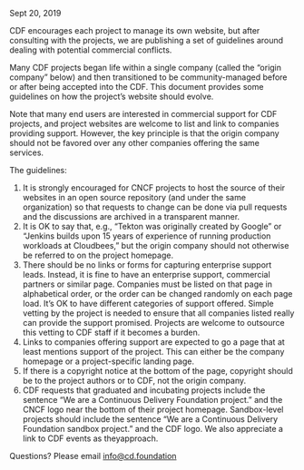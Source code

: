 Sept 20, 2019

CDF encourages each project to manage its own website, but after consulting with the projects,
we are publishing a set of guidelines around dealing with potential commercial conflicts.

Many CDF projects began life within a single company (called the “origin company” below) and
then transitioned to be community-managed before or after being accepted into the CDF. This
document provides some guidelines on how the project’s website should evolve.

Note that many end users are interested in commercial support for CDF projects, and project
websites are welcome to list and link to companies providing support. However, the key principle
is that the origin company should not be favored over any other companies offering the same
services.

The guidelines:

1. It is strongly encouraged for CNCF projects to host the source of their websites in an open
source repository (and under the same organization) so that requests to change can be done via
pull requests and the discussions are archived in a transparent manner.
1. It is OK to say that, e.g., “Tekton was originally created by Google” or “Jenkins
builds upon 15 years of experience of running production workloads at Cloudbees,” but the origin
company should not otherwise be referred to on the project homepage.
1. There should be no links or forms for capturing enterprise support leads. Instead, it is fine
to have an enterprise support, commercial partners or similar page. Companies must be listed on
that page in alphabetical order, or the order can be changed randomly on each page load. It’s OK
to have different categories of support offered. Simple vetting by the project is needed to ensure
that all companies listed really can provide the support promised. Projects are welcome to outsource
this vetting to CDF staff if it becomes a burden.
1. Links to companies offering support are expected to go a page that at least mentions support of
the project. This can either be the company homepage or a project-specific landing page.
1. If there is a copyright notice at the bottom of the page, copyright should be to the project authors
or to CDF, not the origin company.
1. CDF requests that graduated and incubating projects include the sentence “We are a Continuous Delivery Foundation project.” and the CNCF logo near the bottom of their project homepage.
Sandbox-level projects should include the sentence “We are a Continuous Delivery Foundation
sandbox project.” and the CDF logo. We also appreciate a link to CDF events as theyapproach.

Questions? Please email info@cd.foundation
